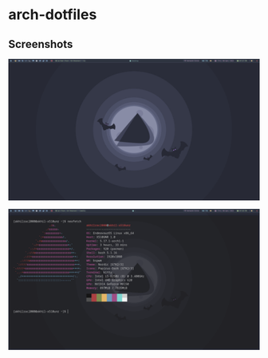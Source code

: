 # arch-dotfiles

## Screenshots

![alt text](https://github.com/aKrRaC/arch-dotfiles/blob/main/desktop.png?raw=true)

![alt text](https://github.com/aKrRaC/arch-dotfiles/blob/main/kitty.png?raw=true)
